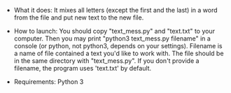 - What it does: 
It mixes all letters (except the first and the last) in a word from the file and put new text to the new file.

- How to launch:
You should copy "text_mess.py" and "text.txt" to your computer.
Then you may print "python3 text_mess.py filename" in a console (or python, not python3, depends on your settings). 
Filename is a name of file contained a text you'd like to work with. The file should be in the same directory with "text_mess.py". 
If you don't provide a filename, the program uses 'text.txt' by default. 

- Requirements:
Python 3


